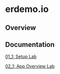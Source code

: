
# erdemo.io


## Overview

## Documentation

[01_1: Setup Lab](modules/01_Introduction/01_1_setup_Lab.html)

[02_1: App Overview Lab](modules/02_App_Overview/02_app_overview_Lab.html)

